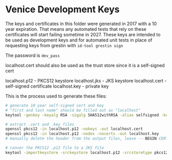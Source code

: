# Venice Development Keys

The keys and certificates in this folder were generated in 2017 with a 10 year expiration.  That means any automated tests that rely on these certificates will start failing sometime in 2027. These keys are intended to be used as development keys and for automated unit tests in place of requesting keys from grestin with `id-tool grestin sign`

The password is `dev_pass`

localhost.cert should also be used as the trust store since it is a self-signed cert

localhost.p12 - PKCS12 keystore
localhost.jks - JKS keystore
localhost.cert - self-signed certificate
localhost.key - private key

This is the process used to generate these files:

```bash
# generate 10 year self-signed cert and key
# "first and last name" should be filled out as "localhost"
keytool -genkey -keyalg RSA -sigalg SHA512withRSA -alias selfsigned -keystore localhost.p12 -storetype PKCS12 -storepass dev_pass -validity 3650 -keysize 2048

# extract .cert and .key files
openssl pkcs12 -in localhost.p12 -nokeys -out localhost.cert
openssl pkcs12 -in localhost.p12 -nodes -nocerts -out localhost.key
# manually delete the header from the output files, leave ---BEGIN CERT--- or ---BEGIN PRIVATE KEY--- to the end

# conver the PKCS12 .p12 file to a JKS file
keytool -importkeystore -srckeystore localhost.p12 -srcstoretype pkcs12 -srcalias selfsigned -destkeystore localhost.jks -deststoretype jks -deststorepass dev_pass -destalias selfsigned
```
